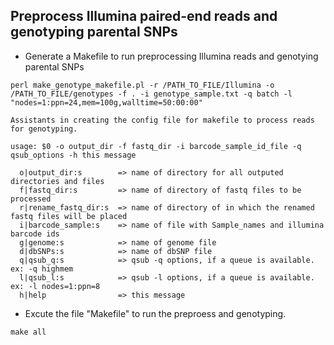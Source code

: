 ## Preprocess Illumina paired-end reads and genotyping parental SNPs 

+ Generate a Makefile to run preprocessing Illumina reads and genotying parental SNPs

```
perl make_genotype_makefile.pl -r /PATH_TO_FILE/Illumina -o /PATH_TO_FILE/genotypes -f . -i genotype_sample.txt -q batch -l "nodes=1:ppn=24,mem=100g,walltime=50:00:00"

Assistants in creating the config file for makefile to process reads for genotyping.

usage: $0 -o output_dir -f fastq_dir -i barcode_sample_id_file -q qsub_options -h this message

  o|output_dir:s        => name of directory for all outputed directories and files
  f|fastq_dir:s         => name of directory of fastq files to be processed
  r|rename_fastq_dir:s  => name of directory of in which the renamed fastq files will be placed
  i|barcode_sample:s    => name of file with Sample_names and illumina barcode ids
  g|genome:s            => name of genome file 
  d|dbSNPs:s            => name of dbSNP file 
  q|qsub_q:s            => qsub -q options, if a queue is available. ex: -q highmem
  l|qsub_l:s            => qsub -l options, if a queue is available. ex: -l nodes=1:ppn=8
  h|help                => this message

```

+ Excute the file "Makefile" to run the preproess and genotyping.

```
make all
```
